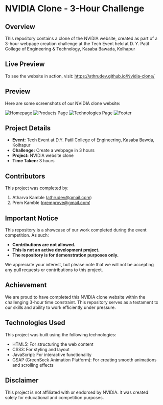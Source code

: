# NVIDIA Clone - 3-Hour Challenge

## Overview

This repository contains a clone of the NVIDIA website, created as part of a 3-hour webpage creation challenge at the Tech Event held at D. Y. Patil College of Engineering & Technology, Kasaba Bawada, Kolhapur

## Live Preview


To see the website in action, visit: https://athrudev.github.io/Nvidia-clone/


## Preview

Here are some screenshots of our NVIDIA clone website:

![Homepage](https://github.com/user-attachments/assets/ee415eb5-954c-4d20-8e3f-5e175104dc8a)
![Products Page](https://github.com/user-attachments/assets/632a076a-a8a4-467a-b794-3b3e39e14985)
![Technologies Page](https://github.com/user-attachments/assets/777b1563-0579-4fc3-a662-1a6dc445fbea)
![Footer](https://github.com/user-attachments/assets/c8e652dc-0321-43a4-873d-b576f098f5ff)

## Project Details

- **Event:** Tech Event at D.Y. Patil College of Engineering, Kasaba Bawda, Kolhapur
- **Challenge:** Create a webpage in 3 hours
- **Project:** NVIDIA website clone
- **Time Taken:** 3 hours

## Contributors

This project was completed by:

1. Atharva Kamble (athrudev@gmail.com)
2. Prem Kamble (premprove@gmail.com)

## Important Notice

This repository is a showcase of our work completed during the event competition. As such:

- **Contributions are not allowed.**
- **This is not an active development project.**
- **The repository is for demonstration purposes only.**

We appreciate your interest, but please note that we will not be accepting any pull requests or contributions to this project.

## Achievement

We are proud to have completed this NVIDIA clone website within the challenging 3-hour time constraint. This repository serves as a testament to our skills and ability to work efficiently under pressure.

## Technologies Used

This project was built using the following technologies:

- HTML5: For structuring the web content
- CSS3: For styling and layout
- JavaScript: For interactive functionality
- GSAP (GreenSock Animation Platform): For creating smooth animations and scrolling effects


## Disclaimer

This project is not affiliated with or endorsed by NVIDIA. It was created solely for educational and competition purposes.
